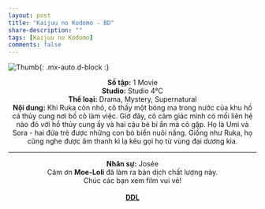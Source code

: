 ```yaml
---
layout: post
title: "Kaijuu no Kodomo - BD"
share-description: ""
tags: [Kaijuu no Kodomo]
comments: false
---
```


![Thumb](https://tpn-team.github.io/assets/img/KaijuuNoKodomo_thumb.jpg){: .mx-auto.d-block :}
<center>
<b>Số tập:</b> 1 Movie  <br>
<b>Studio:</b> Studio 4°C <br>
<b>Thể loại:</b> Drama, Mystery, Supernatural <br>
<b>Nội dung:</b> Khi Ruka còn nhỏ, cô thấy một bóng ma trong nước của khu hồ cá thủy cung nơi bố cô làm việc. Giờ đây, cô cảm giác mình có mối liên hệ nào đó với hồ thủy cung ấy và hai cậu bé bí ẩn mà cô gặp. Họ là Umi và Sora - hai đứa trẻ được những con bò biển nuôi nấng. Giống như Ruka, họ cũng nghe được âm thanh kì lạ kêu gọi họ từ vùng đại dương kia. <br>

<hr>

<b>Nhân sự:</b> Josée <br>
Cảm ơn <b>Moe-Loli</b> đã làm ra bản dịch chất lượng này. <br>
Chúc các bạn xem film vui vẻ!<br><br>
<b><a href="https://github.com/TPN-Team/TPN-Team-DDL/blob/master/Kaijuu%20no%20Kodomo.md">DDL</a></b> <br>
</center>
<!-- excerpt-end -->
